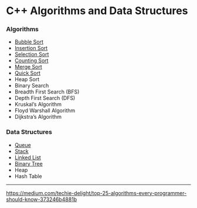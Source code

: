 # C++ Algorithms and Data Structures

### Algorithms
- [Bubble Sort](BubbleSort)
- [Insertion Sort](InsertionSort/README.md)
- [Selection Sort](SelectionSort/README.md) 
- [Counting Sort](CountingSort/README.md) 
- [Merge Sort](MergeSort/README.md) 
- [Quick Sort](QuickSort/README.md) 
- Heap Sort
- Binary Search
- Breadth First Search (BFS)
- Depth First Search (DFS)
- Kruskal’s Algorithm
- Floyd Warshall Algorithm
- Dijkstra’s Algorithm
  
### Data Structures
- [Queue](Queue/README.md)
- [Stack](Stack/README.md)
- [Linked List](LinkedList/README.md)
- [Binary Tree](BinaryTree/README.md)
- Heap
- Hash Table

---

https://medium.com/techie-delight/top-25-algorithms-every-programmer-should-know-373246b4881b
